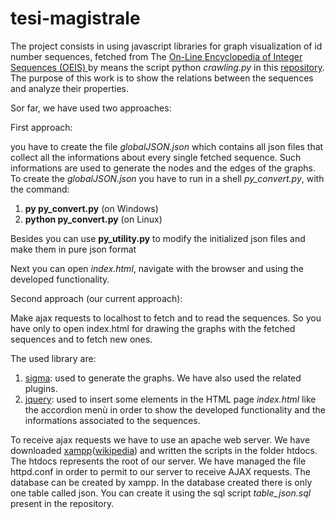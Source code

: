 # tesi-magistrale

The project consists in using javascript libraries for graph visualization of id number sequences, fetched from The [On-Line Encyclopedia of Integer Sequences (OEIS)  ](https://oeis.org/) by means the script python *crawling.py* in this [repository](https://github.com/massimo-nocentini/oeis-tools/tree/master/src). The purpose of this work is to show the relations between the sequences and analyze their properties.

Sor far, we have used two approaches:

First approach: 

you have to create the file *globalJSON.json* which contains all json files that collect all the informations about every single fetched sequence. Such informations are used to generate the nodes and the edges of the graphs. To create the *globalJSON.json* you have to run in a shell *py_convert.py*, with the command:

1) **py py_convert.py** (on Windows)
2) **python py_convert.py** (on Linux)

Besides you can use **py_utility.py** to modify the initialized json files and make them in pure json format

Next you can open *index.html*, navigate with the browser and using the developed functionality.

Second approach (our current approach):

Make ajax requests to localhost to fetch and to read the sequences. So you have only to open index.html for drawing the graphs with the fetched sequences and to fetch new ones.

The used library are:
1) [sigma](https://github.com/jacomyal/sigma.js): used to generate the graphs. We have also used the related plugins.
2) [jquery](https://github.com/jquery/jquery): used to insert some elements in the HTML page *index.html* like the accordion menù in order to show the developed functionality and the informations associated to the sequences.

To receive ajax requests we have to use an apache web server. We have downloaded [xampp](https://www.apachefriends.org/it/index.html)([wikipedia](https://en.wikipedia.org/wiki/XAMPP)) and written the scripts in the folder htdocs. The htdocs represents the root of our server.
We have managed the file httpd.conf in order to permit to our server to receive AJAX requests. The database can be created by xampp. In the database created there is only one table called json. You can create it using the sql script *table_json.sql* present in the repository.
